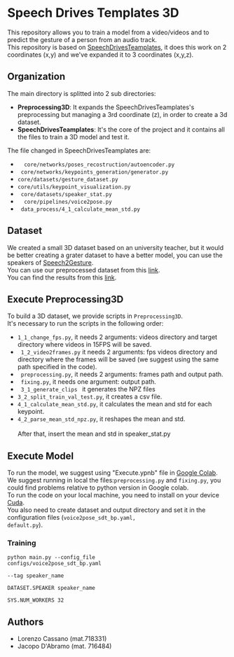 # Speech Drives Templates 3D
This repository allows you to train a model from a video/videos and to predict the gesture of a person from an audio track.<br>
This repository is based on [SpeechDrivesTeamplates](https://github.com/ShenhanQian/SpeechDrivesTemplates), it does this work on 2 coordinates (x,y) and we've expanded it to 3 coordinates (x,y,z).

## Organization
The main directory is splitted into 2 sub directories:
  <ul>
   <li>  <b>Preprocessing3D</b>: It expands the SpeechDrivesTeamplates's preprocessing but managing a 3rd coordinate (z), in order to create a 3d dataset.
   <li><b> SpeechDrivesTeamplates</b>: It's the core of the project and it contains all the files to train a 3D model and test it.
  </ul>

The file changed in SpeechDrivesTeamplates are:
<ul>
<li><code>  core/networks/poses_recostruction/autoencoder.py</code>
<li><code> core/networks/keypoints_generation/generator.py </code>
<li><code>core/datasets/gesture_dataset.py</code>
<li><code>core/utils/keypoint_visualization.py </code>
<li><code> core/datasets/speaker_stat.py </code>
<li><code>  core/pipelines/voice2pose.py  </code>
<li><code> data_process/4_1_calculate_mean_std.py  </code>
</ul>

## Dataset
We created a small 3D dataset based on an university teacher, but it would be better creating a grater dataset to have a better model, you can use the speakers of [Speech2Gesture](https://people.eecs.berkeley.edu/~shiry/projects/speech2gesture/index.html). <br>
You can use our preprocessed dataset from this [link](https://drive.google.com/drive/folders/1QGs398wcJuiM15qd70pKEHDITBJc_k_x?usp=sharing). <br>
You can find the results from this [link](https://drive.google.com/drive/folders/1fBGotYrbqHBczILNzcqMYYro-baZUb2J?usp=sharing). <br>

## Execute Preprocessing3D
To build a 3D dataset, we provide scripts in <code>Preprocessing3D</code>.<br>
It's necessary to run the scripts in the following order:
<ul>
<li> <code>1_1_change_fps.py</code>, it needs 2 arguments: videos directory and target directory where videos in 15FPS will be saved.
<li> <code> 1_2_video2frames.py</code> it needs 2 arguments: fps videos directory and directory where the frames will be saved (we suggest using the same path specified in the code).
<li><code> preprocessing.py</code>, it needs 2 arguments: frames path and output path.
<li><code> fixing.py</code>, it needs one argument: output path.
<li><code> 3_1_generate_clips </code> it generates the NPZ files
<li><code>3_2_split_train_val_test.py</code>, it creates a csv file.
<li><code>4_1_calculate_mean_std.py</code>, it calculates the mean and std for each keypoint.
<li><code>4_2_parse_mean_std_npz.py</code>, it reshapes the mean and std.<br>
<br>
After that, insert the mean and std in speaker_stat.py
</ul>

## Execute Model
To run the model, we suggest using "Execute.ypnb" file in [Google Colab](https://colab.research.google.com).<br>
We suggest running in local the files:<code>preprocessing.py</code> and <code>fixing.py</code>, you could find problems relative to python version in Google colab. <br>
To run the code on your local machine, you need to install on your device [Cuda](https://developer.nvidia.com/cuda-toolkit).<br>
You also need to create dataset and output directory and set it in the configuration files (<code>voice2pose_sdt_bp.yaml, default.py</code>).<br>

### Training
<code>python main.py --config_file configs/voice2pose_sdt_bp.yaml \
    --tag speaker_name \
    DATASET.SPEAKER speaker_name \
    SYS.NUM_WORKERS 32
</code>

## Authors
<ul>
<li> Lorenzo Cassano (mat.718331)
<li> Jacopo D'Abramo (mat. 716484)
</ul>
